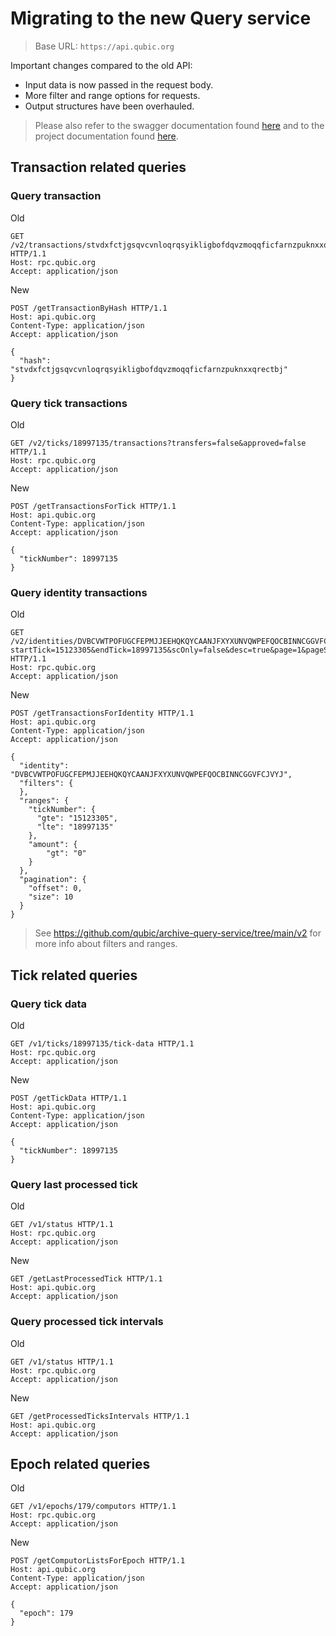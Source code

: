 # Migrating to the new Query service


> Base URL: `https://api.qubic.org`

Important changes compared to the old API:  
- Input data is now passed in the request body.
- More filter and range options for requests.
- Output structures have been overhauled.

> Please also refer to the swagger documentation found [here](swagger/qubic-query-doc.html) and to the project documentation found [here](https://github.com/qubic/archive-query-service/tree/main/v2).


## Transaction related queries

### Query transaction

Old  
```HTTP
GET /v2/transactions/stvdxfctjgsqvcvnloqrqsyikligbofdqvzmoqqficfarnzpuknxxqrectbj HTTP/1.1
Host: rpc.qubic.org
Accept: application/json
```

New
```HTTP
POST /getTransactionByHash HTTP/1.1
Host: api.qubic.org
Content-Type: application/json
Accept: application/json

{
  "hash": "stvdxfctjgsqvcvnloqrqsyikligbofdqvzmoqqficfarnzpuknxxqrectbj"
}
```

### Query tick transactions

Old
```HTTP
GET /v2/ticks/18997135/transactions?transfers=false&approved=false HTTP/1.1
Host: rpc.qubic.org
Accept: application/json
```

New
```HTTP
POST /getTransactionsForTick HTTP/1.1
Host: api.qubic.org
Content-Type: application/json
Accept: application/json

{
  "tickNumber": 18997135
}
```

### Query identity transactions

Old
```HTTP
GET /v2/identities/DVBCVWTPOFUGCFEPMJJEEHQKQYCAANJFXYXUNVQWPEFQOCBINNCGGVFCJVYJ/transfers?startTick=15123305&endTick=18997135&scOnly=false&desc=true&page=1&pageSize=10 HTTP/1.1
Host: rpc.qubic.org
Accept: application/json
```

New
```HTTP
POST /getTransactionsForIdentity HTTP/1.1
Host: api.qubic.org
Content-Type: application/json
Accept: application/json

{
  "identity": "DVBCVWTPOFUGCFEPMJJEEHQKQYCAANJFXYXUNVQWPEFQOCBINNCGGVFCJVYJ",
  "filters": {
  },
  "ranges": {
    "tickNumber": {
      "gte": "15123305",
      "lte": "18997135"
    },
    "amount": {
        "gt": "0"
    }
  },
  "pagination": {
    "offset": 0,
    "size": 10
  }
}
```

> See https://github.com/qubic/archive-query-service/tree/main/v2 for more info about filters and ranges.


## Tick related queries

### Query tick data

Old
```HTTP
GET /v1/ticks/18997135/tick-data HTTP/1.1
Host: rpc.qubic.org
Accept: application/json
```

New
```HTTP
POST /getTickData HTTP/1.1
Host: api.qubic.org
Content-Type: application/json
Accept: application/json

{
  "tickNumber": 18997135
}
```


### Query last processed tick

Old
```HTTP
GET /v1/status HTTP/1.1
Host: rpc.qubic.org
Accept: application/json
```

New
```HTTP
GET /getLastProcessedTick HTTP/1.1
Host: api.qubic.org
Accept: application/json
```

### Query processed tick intervals

Old
```HTTP
GET /v1/status HTTP/1.1
Host: rpc.qubic.org
Accept: application/json
```

New
```HTTP
GET /getProcessedTicksIntervals HTTP/1.1
Host: api.qubic.org
Accept: application/json
```

## Epoch related queries

Old
```HTTP
GET /v1/epochs/179/computors HTTP/1.1
Host: rpc.qubic.org
Accept: application/json
```

New
```HTTP
POST /getComputorListsForEpoch HTTP/1.1
Host: api.qubic.org
Content-Type: application/json
Accept: application/json

{
  "epoch": 179
}
```
